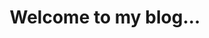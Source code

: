 ---
layout: home
excerpt: "Ronak Shah - Blog"
tags: [cwl,python,bioinformatics, cancer genomics, genomics,R]
title: "Welcome to my blog..."
author_profile: true
read_time: true
comments: # true
share: true
related: false
header:
  image: "/assets/images/background.jpg"
  caption: "Photo credit: [**todolistblog.com**](http://todolistblog.com/)"
---